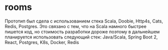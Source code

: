 # rooms

Прототип был сдела с использованием стека Scala, Doobie, Http4s, Cats, Redis, Postgres.
Это связано с тем, что на Scala намного быстрее пишется код, но стоимость разработки дороже поэтому в дальнейшем планируется использовать следующий стек:
Java/Scala, Spring Boot 2, React, Postgres, K8s, Docker, Redis
